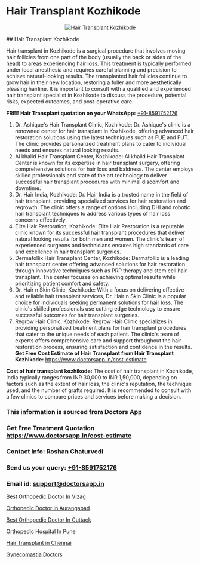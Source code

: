 # Hair Transplant Kozhikode

<p align="center">
  <a href="https://doctorsapp.co.in/treatment/hair-transplant">
    <img src="https://doctorsapp.co.in/uploads/treatment_image/transplant.jpg" alt="Hair Transplant Kozhikode">
  </a>
</p>
## Hair Transplant Kozhikode

Hair transplant in Kozhikode is a surgical procedure that involves moving hair follicles from one part of the body (usually the back or sides of the head) to areas experiencing hair loss. This treatment is typically performed under local anesthesia and requires careful planning and precision to achieve natural-looking results. The transplanted hair follicles continue to grow hair in their new location, restoring a fuller and more aesthetically pleasing hairline. It is important to consult with a qualified and experienced hair transplant specialist in Kozhikode to discuss the procedure, potential risks, expected outcomes, and post-operative care.

**FREE Hair Transplant quotation on your WhatsApp:**  [+91-8591752176](https://api.whatsapp.com/send?phone=8591752176)

1) Dr. Ashique's Hair Transplant Clinic, Kozhikode: Dr. Ashique's clinic is a renowned center for hair transplant in Kozhikode, offering advanced hair restoration solutions using the latest techniques such as FUE and FUT. The clinic provides personalized treatment plans to cater to individual needs and ensures natural looking results.
2) Al khalid Hair Transplant Center, Kozhikode: Al khalid Hair Transplant Center is known for its expertise in hair transplant surgery, offering comprehensive solutions for hair loss and baldness. The center employs skilled professionals and state of the art technology to deliver successful hair transplant procedures with minimal discomfort and downtime.
3) Dr. Hair India, Kozhikode: Dr. Hair India is a trusted name in the field of hair transplant, providing specialized services for hair restoration and regrowth. The clinic offers a range of options including DHI and robotic hair transplant techniques to address various types of hair loss concerns effectively.
4) Elite Hair Restoration, Kozhikode: Elite Hair Restoration is a reputable clinic known for its successful hair transplant procedures that deliver natural looking results for both men and women. The clinic's team of experienced surgeons and technicians ensures high standards of care and excellence in hair transplant surgeries.
5) Dermafollix Hair Transplant Center, Kozhikode: Dermafollix is a leading hair transplant center offering advanced solutions for hair restoration through innovative techniques such as PRP therapy and stem cell hair transplant. The center focuses on achieving optimal results while prioritizing patient comfort and safety.
6) Dr. Hair n Skin Clinic, Kozhikode: With a focus on delivering effective and reliable hair transplant services, Dr. Hair n Skin Clinic is a popular choice for individuals seeking permanent solutions for hair loss. The clinic's skilled professionals use cutting edge technology to ensure successful outcomes for hair transplant surgeries.
7) Regrow Hair Clinic, Kozhikode: Regrow Hair Clinic specializes in providing personalized treatment plans for hair transplant procedures that cater to the unique needs of each patient. The clinic's team of experts offers comprehensive care and support throughout the hair restoration process, ensuring satisfaction and confidence in the results.
**Get Free Cost Estimate of Hair Transplant from Hair Transplant Kozhikode:** https://www.doctorsapp.in/cost-estimate

**Cost of hair transplant kozhikode:**
The cost of hair transplant in Kozhikode, India typically ranges from INR 30,000 to INR 1,50,000, depending on factors such as the extent of hair loss, the clinic's reputation, the technique used, and the number of grafts required. It is recommended to consult with a few clinics to compare prices and services before making a decision.

### This information is sourced from Doctors App 
### Get Free Treatment Quotation https://www.doctorsapp.in/cost-estimate
### Contact info: Roshan Chaturvedi 
### Send us your query: [+91-8591752176](https://api.whatsapp.com/send?phone=8591752176) 
### Email id: support@doctorsapp.in

[Best Orthopedic Doctor In Vizag](https://www.linkedin.com/pulse/best-orthopedic-doctor-vizag-acl-tear-treatment-7smie?trackingId=Yot0T6J1MxpxYId6NOT8aA%3D%3D&lipi=urn%3Ali%3Apage%3Ad_flagship3_company_admin%3BxUBWLKzDRA2fVBqJ%2Fp%2FTnw%3D%3D)

[Orthopedic Doctor In Aurangabad](https://www.linkedin.com/pulse/orthopedic-doctor-aurangabad-doctorsapp-united-arab-emirates-ogzoe?trackingId=VKzsltkaQJKNkr0%2BA%2FEKnw%3D%3D&lipi=urn%3Ali%3Apage%3Ad_flagship3_company_admin%3BSXrbBuk4SwWZ8nIcZ2zSvw%3D%3D)

[Best Orthopedic Doctor In Cuttack](https://medium.com/@devenderrathi97/best-orthopedic-doctor-in-cuttack-59692ed6dcc2)

[Orthopedic Hospital In Pune](https://medium.com/@vanshmehar12/orthopedic-hospital-in-pune-0070d11c29d2)

[Hair Transplant in Chennai](https://doctors-apps.github.io/doctorsapp/hair-transplant-in-chennai)

[Gynecomastia Doctors](https://doctors-apps.github.io/doctorsapp/gynecomastia-doctors)

